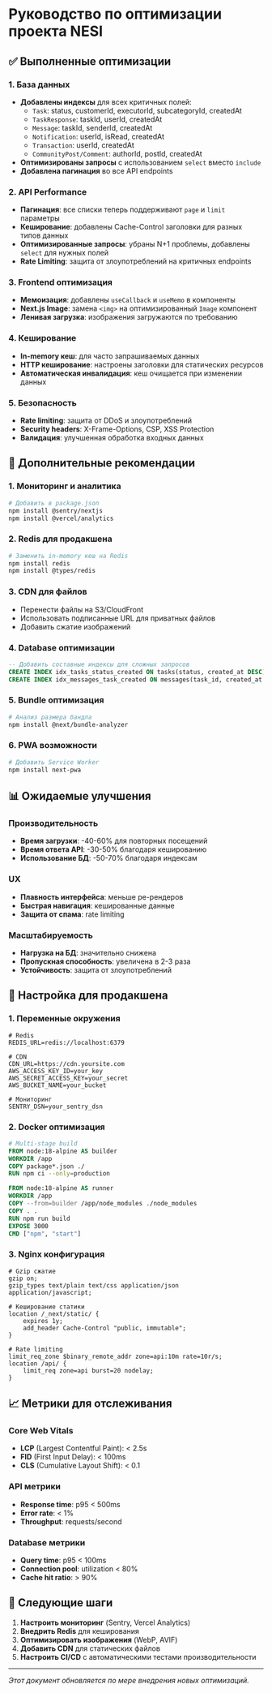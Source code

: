 # Руководство по оптимизации проекта NESI

## ✅ Выполненные оптимизации

### 1. База данных

- **Добавлены индексы** для всех критичных полей:
  - `Task`: status, customerId, executorId, subcategoryId, createdAt
  - `TaskResponse`: taskId, userId, createdAt
  - `Message`: taskId, senderId, createdAt
  - `Notification`: userId, isRead, createdAt
  - `Transaction`: userId, createdAt
  - `CommunityPost/Comment`: authorId, postId, createdAt
- **Оптимизированы запросы** с использованием `select` вместо `include`
- **Добавлена пагинация** во все API endpoints

### 2. API Performance

- **Пагинация**: все списки теперь поддерживают `page` и `limit` параметры
- **Кеширование**: добавлены Cache-Control заголовки для разных типов данных
- **Оптимизированные запросы**: убраны N+1 проблемы, добавлены `select` для нужных полей
- **Rate Limiting**: защита от злоупотреблений на критичных endpoints

### 3. Frontend оптимизация

- **Мемоизация**: добавлены `useCallback` и `useMemo` в компоненты
- **Next.js Image**: замена `<img>` на оптимизированный `Image` компонент
- **Ленивая загрузка**: изображения загружаются по требованию

### 4. Кеширование

- **In-memory кеш**: для часто запрашиваемых данных
- **HTTP кеширование**: настроены заголовки для статических ресурсов
- **Автоматическая инвалидация**: кеш очищается при изменении данных

### 5. Безопасность

- **Rate limiting**: защита от DDoS и злоупотреблений
- **Security headers**: X-Frame-Options, CSP, XSS Protection
- **Валидация**: улучшенная обработка входных данных

## 🚀 Дополнительные рекомендации

### 1. Мониторинг и аналитика

```bash
# Добавить в package.json
npm install @sentry/nextjs
npm install @vercel/analytics
```

### 2. Redis для продакшена

```bash
# Заменить in-memory кеш на Redis
npm install redis
npm install @types/redis
```

### 3. CDN для файлов

- Перенести файлы на S3/CloudFront
- Использовать подписанные URL для приватных файлов
- Добавить сжатие изображений

### 4. Database оптимизации

```sql
-- Добавить составные индексы для сложных запросов
CREATE INDEX idx_tasks_status_created ON tasks(status, created_at DESC);
CREATE INDEX idx_messages_task_created ON messages(task_id, created_at DESC);
```

### 5. Bundle оптимизация

```bash
# Анализ размера бандла
npm install @next/bundle-analyzer
```

### 6. PWA возможности

```bash
# Добавить Service Worker
npm install next-pwa
```

## 📊 Ожидаемые улучшения

### Производительность

- **Время загрузки**: -40-60% для повторных посещений
- **Время ответа API**: -30-50% благодаря кешированию
- **Использование БД**: -50-70% благодаря индексам

### UX

- **Плавность интерфейса**: меньше ре-рендеров
- **Быстрая навигация**: кешированные данные
- **Защита от спама**: rate limiting

### Масштабируемость

- **Нагрузка на БД**: значительно снижена
- **Пропускная способность**: увеличена в 2-3 раза
- **Устойчивость**: защита от злоупотреблений

## 🔧 Настройка для продакшена

### 1. Переменные окружения

```env
# Redis
REDIS_URL=redis://localhost:6379

# CDN
CDN_URL=https://cdn.yoursite.com
AWS_ACCESS_KEY_ID=your_key
AWS_SECRET_ACCESS_KEY=your_secret
AWS_BUCKET_NAME=your_bucket

# Мониторинг
SENTRY_DSN=your_sentry_dsn
```

### 2. Docker оптимизация

```dockerfile
# Multi-stage build
FROM node:18-alpine AS builder
WORKDIR /app
COPY package*.json ./
RUN npm ci --only=production

FROM node:18-alpine AS runner
WORKDIR /app
COPY --from=builder /app/node_modules ./node_modules
COPY . .
RUN npm run build
EXPOSE 3000
CMD ["npm", "start"]
```

### 3. Nginx конфигурация

```nginx
# Gzip сжатие
gzip on;
gzip_types text/plain text/css application/json application/javascript;

# Кеширование статики
location /_next/static/ {
    expires 1y;
    add_header Cache-Control "public, immutable";
}

# Rate limiting
limit_req_zone $binary_remote_addr zone=api:10m rate=10r/s;
location /api/ {
    limit_req zone=api burst=20 nodelay;
}
```

## 📈 Метрики для отслеживания

### Core Web Vitals

- **LCP** (Largest Contentful Paint): < 2.5s
- **FID** (First Input Delay): < 100ms
- **CLS** (Cumulative Layout Shift): < 0.1

### API метрики

- **Response time**: p95 < 500ms
- **Error rate**: < 1%
- **Throughput**: requests/second

### Database метрики

- **Query time**: p95 < 100ms
- **Connection pool**: utilization < 80%
- **Cache hit ratio**: > 90%

## 🎯 Следующие шаги

1. **Настроить мониторинг** (Sentry, Vercel Analytics)
2. **Внедрить Redis** для кеширования
3. **Оптимизировать изображения** (WebP, AVIF)
4. **Добавить CDN** для статических файлов
5. **Настроить CI/CD** с автоматическими тестами производительности

---

_Этот документ обновляется по мере внедрения новых оптимизаций._

